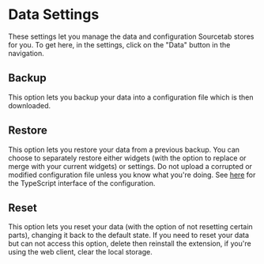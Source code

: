 # Data Settings

These settings let you manage the data and configuration Sourcetab stores for you. To get here, in the settings, click on the "Data" button in the navigation.

## Backup

This option lets you backup your data into a configuration file which is then downloaded.

## Restore

This option lets you restore your data from a previous backup. You can choose to separately restore either widgets (with the option to replace or merge with your current widgets) or settings. Do not upload a corrupted or modified configuration file unless you know what you're doing. See [here](https://github.com/sourcetab/sourcetab/blob/master/src/types/declarations.d.ts) for the TypeScript interface of the configuration.

## Reset

This option lets you reset your data (with the option of not resetting certain parts), changing it back to the default state. If you need to reset your data but can not access this option, delete then reinstall the extension, if you're using the web client, clear the local storage.
